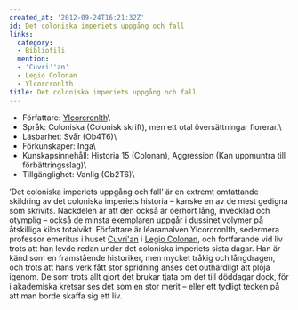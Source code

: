 ```yaml
---
created_at: '2012-09-24T16:21:32Z'
id: Det coloniska imperiets uppgång och fall
links:
  category:
  - Bibliofili
  mention:
  - 'Cuvri''an'
  - Legio Colonan
  - Ylcorcronlth
title: Det coloniska imperiets uppgång och fall
---
```


-   Författare: [Ylcorcronlth]\
-   Språk: Coloniska (Colonisk skrift), men ett otal översättningar florerar.\
-   Läsbarhet: Svår (Ob4T6)\
-   Förkunskaper: Inga\
-   Kunskapsinnehåll: Historia 15 (Colonan), Aggression (Kan uppmuntra till förbättringsslag)\
-   Tillgänglighet: Vanlig (Ob2T6)\

’Det coloniska imperiets uppgång och fall’ är en extremt omfattande skildring av det coloniska
imperiets historia – kanske en av de mest gedigna som skrivits. Nackdelen är att den också är
oerhört lång, invecklad och otymplig – också de minsta exemplaren uppgår i dussinet volymer på
åtskilliga kilos totalvikt. Författare är léaramalven Ylcorcronlth, sedermera professor emeritus i
huset [Cuvri'an] i [Legio Colonan], och fortfarande vid liv trots att han levde redan under det
coloniska imperiets sista dagar. Han är känd som en framstående historiker, men mycket tråkig och
långdragen, och trots att hans verk fått stor spridning anses det outhärdligt att plöja igenom. De
som trots allt gjort det brukar tjata om det till döddagar dock, för i akademiska kretsar ses det
som en stor merit – eller ett tydligt tecken på att man borde skaffa sig ett liv.

  [Ylcorcronlth]: Ylcorcronlth
  [Cuvri'an]: Cuvrian
  [Legio Colonan]: Legio_Colonan